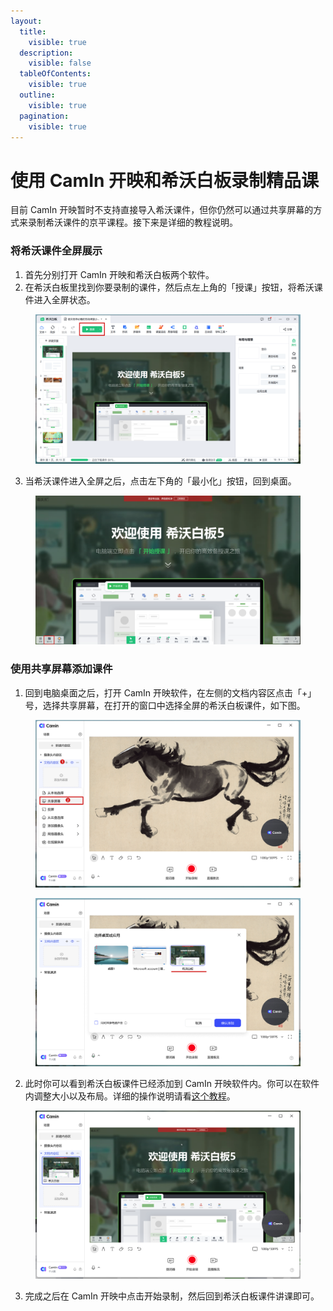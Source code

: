 ```yaml
---
layout:
  title:
    visible: true
  description:
    visible: false
  tableOfContents:
    visible: true
  outline:
    visible: true
  pagination:
    visible: true
---
```


# 使用 CamIn 开映和希沃白板录制精品课

目前 CamIn 开映暂时不支持直接导入希沃课件，但你仍然可以通过共享屏幕的方式来录制希沃课件的京平课程。接下来是详细的教程说明。

### 将希沃课件全屏展示

1. 首先分别打开 CamIn 开映和希沃白板两个软件。
2. 在希沃白板里找到你要录制的课件，然后点左上角的「授课」按钮，将希沃课件进入全屏状态。

<figure><img src="../../.gitbook/assets/image (75).png" alt=""><figcaption></figcaption></figure>

3. 当希沃课件进入全屏之后，点击左下角的「最小化」按钮，回到桌面。

<figure><img src="../../.gitbook/assets/image (76).png" alt=""><figcaption></figcaption></figure>

### 使用共享屏幕添加课件

1. 回到电脑桌面之后，打开 CamIn 开映软件，在左侧的文档内容区点击「+」号，选择共享屏幕，在打开的窗口中选择全屏的希沃白板课件，如下图。

<figure><img src="../../.gitbook/assets/image (77).png" alt=""><figcaption></figcaption></figure>

<figure><img src="../../.gitbook/assets/image (78).png" alt=""><figcaption></figcaption></figure>

2. 此时你可以看到希沃白板课件已经添加到 CamIn 开映软件内。你可以在软件内调整大小以及布局。详细的操作说明请看[这个教程](../interface.md#id-2.-nei-rong-bian-ji-qu-yu)。

<figure><img src="../../.gitbook/assets/image (79).png" alt=""><figcaption></figcaption></figure>

3. 完成之后在 CamIn 开映中点击开始录制，然后回到希沃白板课件讲课即可。
